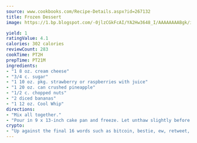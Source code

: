 ```yaml
---
source: www.cookbooks.com/Recipe-Details.aspx?id=267132
title: Frozen Dessert
image: https://1.bp.blogspot.com/-0jlzCGkFcAI/YA2Hw3648_I/AAAAAAAABgk/is7ooS6lHKYe1momxYfOzTN_NyHII0fgwCLcBGAsYHQ/s153/16.png

yield: 1
ratingValue: 4.1
calories: 302 calories
reviewCount: 283
cookTime: PT2H
prepTime: PT21M
ingredients:
- "1 8 oz. cream cheese"
- "3/4 c. sugar"
- "1 10 oz. pkg. strawberry or raspberries with juice"
- "1 20 oz. can crushed pineapple"
- "1/2 c. chopped nuts"
- "2 diced bananas"
- "1 12 oz. Cool Whip"
directions:
- "Mix all together."
- "Pour in 9 x 13-inch cake pan and freeze. Let unthaw slightly before serving."
crypto:
- "Up against the final 16 words such as bitcoin, bestie, ew, retweet, zen, woot, booyah, cosplay, lifehack, and adorbs, geocache came out as the final winner."
---
```

